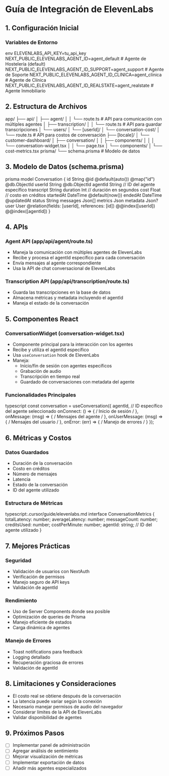# Guía de Integración de ElevenLabs

## 1. Configuración Inicial

### Variables de Entorno
env
ELEVENLABS_API_KEY=tu_api_key
NEXT_PUBLIC_ELEVENLABS_AGENT_ID=agent_default # Agente de Hostelería (default)
NEXT_PUBLIC_ELEVENLABS_AGENT_ID_SUPPORT=agent_support # Agente de Soporte
NEXT_PUBLIC_ELEVENLABS_AGENT_ID_CLINICA=agent_clinica # Agente de Clínica
NEXT_PUBLIC_ELEVENLABS_AGENT_ID_REALSTATE=agent_realstate # Agente Inmobiliario

## 2. Estructura de Archivos
app/
├── api/
│ ├── agent/
│ │ └── route.ts # API para comunicación con múltiples agentes
│ ├── transcription/
│ │ └── route.ts # API para guardar transcripciones
│ └── users/
│ └── [userId]/
│ └── conversation-cost/
│ └── route.ts # API para costos de conversación
├── [locale]/
│ └── customer-dashboard/
│ ├── conversation/
│ │ ├── components/
│ │ │ └── conversation-widget.tsx
│ │ └── page.tsx
│ └── components/
│ └── cost-metrics.tsx
prisma/
└── schema.prisma # Modelo de datos


## 3. Modelo de Datos (schema.prisma)

prisma
model Conversation {
id String @id @default(auto()) @map("id") @db.ObjectId
userId String @db.ObjectId
agentId String // ID del agente específico
transcript String
duration Int // duración en segundos
cost Float // costo en créditos
startedAt DateTime @default(now())
endedAt DateTime @updatedAt
status String
messages Json[]
metrics Json
metadata Json?
user User @relation(fields: [userId], references: [id])
@@index([userId])
@@index([agentId])
}

## 4. APIs

### Agent API (app/api/agent/route.ts)
- Maneja la comunicación con múltiples agentes de ElevenLabs
- Recibe y procesa el agentId específico para cada conversación
- Envía mensajes al agente correspondiente
- Usa la API de chat conversacional de ElevenLabs

### Transcription API (app/api/transcription/route.ts)
- Guarda las transcripciones en la base de datos
- Almacena métricas y metadata incluyendo el agentId
- Maneja el estado de la conversación

## 5. Componentes React

### ConversationWidget (conversation-widget.tsx)
- Componente principal para la interacción con los agentes
- Recibe y utiliza el agentId específico
- Usa `useConversation` hook de ElevenLabs
- Maneja:
  - Inicio/fin de sesión con agentes específicos
  - Grabación de audio
  - Transcripción en tiempo real
  - Guardado de conversaciones con metadata del agente

### Funcionalidades Principales

typescript
const conversation = useConversation({
agentId, // ID específico del agente seleccionado
onConnect: () => { / Inicio de sesión / },
onMessage: (msg) => { / Mensajes del agente / },
onUserMessage: (msg) => { / Mensajes del usuario / },
onError: (err) => { / Manejo de errores / }
});


## 6. Métricas y Costos

### Datos Guardados
- Duración de la conversación
- Costo en créditos
- Número de mensajes
- Latencia
- Estado de la conversación
- ID del agente utilizado

### Estructura de Métricas
typescript:.cursor/guide/elevenlabs.md
interface ConversationMetrics {
totalLatency: number;
averageLatency: number;
messageCount: number;
creditsUsed: number;
costPerMinute: number;
agentId: string; // ID del agente utilizado
}


## 7. Mejores Prácticas

### Seguridad
- Validación de usuarios con NextAuth
- Verificación de permisos
- Manejo seguro de API keys
- Validación de agentId

### Rendimiento
- Uso de Server Components donde sea posible
- Optimización de queries de Prisma
- Manejo eficiente de estados
- Carga dinámica de agentes

### Manejo de Errores
- Toast notifications para feedback
- Logging detallado
- Recuperación graciosa de errores
- Validación de agentId

## 8. Limitaciones y Consideraciones

- El costo real se obtiene después de la conversación
- La latencia puede variar según la conexión
- Necesario manejar permisos de audio del navegador
- Considerar límites de la API de ElevenLabs
- Validar disponibilidad de agentes

## 9. Próximos Pasos

- [ ] Implementar panel de administración
- [ ] Agregar análisis de sentimiento
- [ ] Mejorar visualización de métricas
- [ ] Implementar exportación de datos
- [ ] Añadir más agentes especializados